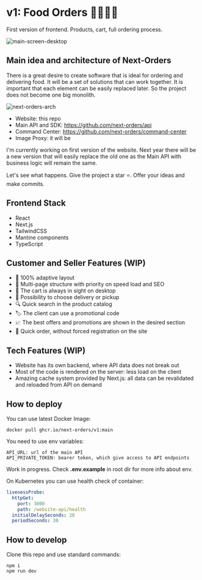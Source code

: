 # v1: Food Orders 🍕🍣🥗🍰
First version of frontend. Products, cart, full ordering process.

![main-screen-desktop](https://v1.next-orders.org/static/main-screen-desktop.jpg)

## Main idea and architecture of Next-Orders

There is a great desire to create software that is ideal for ordering and delivering food.
It will be a set of solutions that can work together. It is important that each element can be easily replaced later.
So the project does not become one big monolith.

![next-orders-arch](https://v1.next-orders.org/static/next-orders-arch.png)

- Website: this repo
- Main API and SDK: https://github.com/next-orders/api
- Command Center: https://github.com/next-orders/command-center
- Image Proxy: it will be

I'm currently working on first version of the website. Next year there will be a new version that will easily replace the old one as the Main API with business logic will remain the same.

Let's see what happens. Give the project a star ⭐. Offer your ideas and make commits.

## Frontend Stack

- React
- Next.js
- TailwindCSS
- Mantine components
- TypeScript

## Customer and Seller Features (WIP)

- 📱 100% adaptive layout
- 🤹 Multi-page structure with priority on speed load and SEO
- 🛒 The cart is always in sight on desktop
- 🚚 Possibility to choose delivery or pickup
- 🔍 Quick search in the product catalog
- 🏷️ The client can use a promotional code
- 📈 The best offers and promotions are shown in the desired section
- 🏁 Quick order, without forced registration on the site

## Tech Features (WIP)

- Website has its own backend, where API data does not break out
- Most of the code is rendered on the server: less load on the client
- Amazing cache system provided by Next.js: all data can be revalidated and reloaded from API on demand

## How to deploy

You can use latest Docker Image:

```shell
docker pull ghcr.io/next-orders/v1:main
```

You need to use env variables:

```text
API_URL: url of the main API
API_PRIVATE_TOKEN: bearer token, which give access to API endpoints
```

Work in progress. Check **.env.example** in root dir for more info about env.

On Kubernetes you can use health check of container:

```yaml
livenessProbe:
  httpGet:
    port: 3000
    path: /website-api/health
  initialDelaySeconds: 20
  periodSeconds: 30
```

## How to develop

Clone this repo and use standard commands:

```shell
npm i
npm run dev
```
